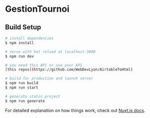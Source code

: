 # GestionTournoi

## Build Setup

```bash
# install dependencies
$ npm install

# serve with hot reload at localhost:3000
$ npm run dev

# you need this API or use your API
[this repos](https://github.com/WebDevLyon/AirtableToHtml)

# build for production and launch server
$ npm run build
$ npm run start

# generate static project
$ npm run generate
```

For detailed explanation on how things work, check out [Nuxt.js docs](https://nuxtjs.org).
